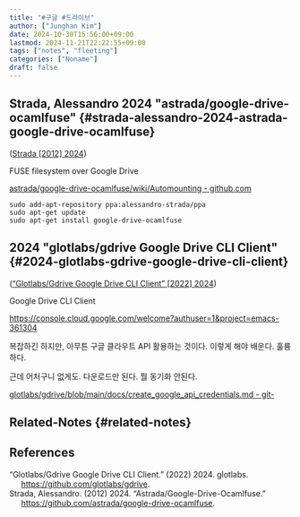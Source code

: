```yaml
---
title: "#구글 #드라이브"
author: ["Junghan Kim"]
date: 2024-10-30T15:56:00+09:00
lastmod: 2024-11-21T22:22:55+09:00
tags: ["notes", "fleeting"]
categories: ["Noname"]
draft: false
---
```


<!--more-->


## Strada, Alessandro 2024 "astrada/google-drive-ocamlfuse" {#strada-alessandro-2024-astrada-google-drive-ocamlfuse}

(<a href="#citeproc_bib_item_2">Strada [2012] 2024</a>)

FUSE filesystem over Google Drive

[astrada/google-drive-ocamlfuse/wiki/Automounting - github.com](https://github.com/astrada/google-drive-ocamlfuse/wiki/Automounting)

```shell
sudo add-apt-repository ppa:alessandro-strada/ppa
sudo apt-get update
sudo apt-get install google-drive-ocamlfuse

```


## 2024 "glotlabs/gdrive Google Drive CLI Client" {#2024-glotlabs-gdrive-google-drive-cli-client}

(<a href="#citeproc_bib_item_1">“Glotlabs/Gdrive Google Drive CLI Client” [2022] 2024</a>)

Google Drive CLI Client

<https://console.cloud.google.com/welcome?authuser=1&project=emacs-361304>

복잡하긴 하지만, 아무튼 구글 클라우트 API 활용하는 것이다. 이렇게 해야 배운다. 훌륭하다.

근데 어처구니 없게도. 다운로드만 된다. 뭘 동기화 안된다.

[glotlabs/gdrive/blob/main/docs/create_google_api_credentials.md - git-](https://github.com/glotlabs/gdrive/blob/main/docs/create_google_api_credentials.md)


## Related-Notes {#related-notes}

## References

<style>.csl-entry{text-indent: -1.5em; margin-left: 1.5em;}</style><div class="csl-bib-body">
  <div class="csl-entry"><a id="citeproc_bib_item_1"></a>“Glotlabs/Gdrive Google Drive CLI Client.” (2022) 2024. glotlabs. <a href="https://github.com/glotlabs/gdrive">https://github.com/glotlabs/gdrive</a>.</div>
  <div class="csl-entry"><a id="citeproc_bib_item_2"></a>Strada, Alessandro. (2012) 2024. “Astrada/Google-Drive-Ocamlfuse.” <a href="https://github.com/astrada/google-drive-ocamlfuse">https://github.com/astrada/google-drive-ocamlfuse</a>.</div>
</div>
